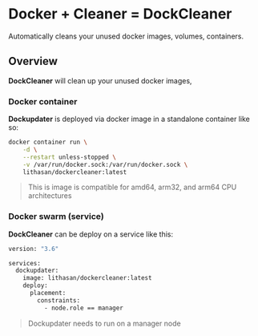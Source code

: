 # Docker + Cleaner = DockCleaner

Automatically cleans your unused docker images, volumes, containers.

## Overview

**DockCleaner** will clean up your unused docker images,

### Docker container

**Dockupdater** is deployed via docker image in a standalone container like so:

```bash
docker container run \
    -d \
    --restart unless-stopped \
    -v /var/run/docker.sock:/var/run/docker.sock \
    lithasan/dockercleaner:latest
```

> This is image is compatible for amd64, arm32, and arm64 CPU architectures

### Docker swarm (service)

**DockCleaner** can be deploy on a service like this:

```bash
version: "3.6"

services:
  dockupdater:
    image: lithasan/dockercleaner:latest
    deploy:
      placement:
        constraints:
          - node.role == manager
```

> Dockupdater needs to run on a manager node
